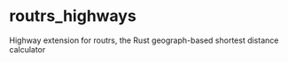 # routrs_highways
Highway extension for routrs, the Rust geograph-based shortest distance calculator
